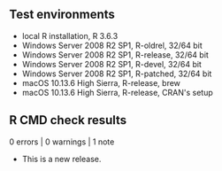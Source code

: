 ## Test environments
* local R installation, R 3.6.3
* Windows Server 2008 R2 SP1, R-oldrel, 32/64 bit
* Windows Server 2008 R2 SP1, R-release, 32/64 bit
* Windows Server 2008 R2 SP1, R-devel, 32/64 bit
* Windows Server 2008 R2 SP1, R-patched, 32/64 bit
* macOS 10.13.6 High Sierra, R-release, brew
* macOS 10.13.6 High Sierra, R-release, CRAN's setup

## R CMD check results

0 errors | 0 warnings | 1 note

* This is a new release.
